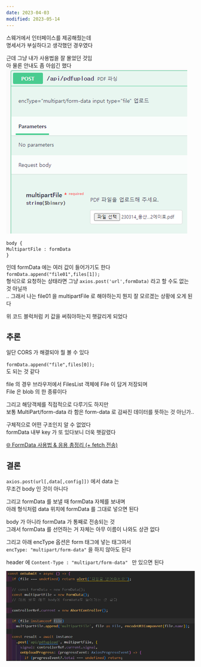 ```yaml
---
date: 2023-04-03
modified: 2023-05-14
---
```


스웨거에서 인터페이스를 제공해줬는데  
명세서가 부실하다고 생각했던 경우였다

근데 그냥 내가 사용법을 잘 몰었던 것임  
아 물론 안내도 좀 아쉽긴 했다  
![](file/무제%20파일.png)

```
body {
MultipartFile : formData
}
```

인데 formData 에는 여러 값이 들어가기도 한다  
`formData.append("file01",files[1]);`  
형식으로 요청하는 상태라면 그냥 `axios.post('url',formData)` 라고 할 수도 없는 것 아닐까  
.. 그래서 나는 file01 을 multipartFile 로 해야하는지 뭔지 잘 모르겠는 상황에 오게 된다

위 코드 블럭처럼 키 값을 써줘야하는지 햇갈리게 되었다

## 추론

일단 CORS 가 해결되야 뭘 볼 수 있다

`formData.append("file",files[0]);`  
도 되는 것 같다

file 의 경우 브라우저에서 FilesList 객체에 File 이 담겨 저장되며  
File 은 blob 의 한 종류이다

그리고 해당객체를 직접적으로 다루기도 하지만  
보통 MultiPart/form-data 라 함은 form-data 로 감싸진 데이터를 뜻하는 것 아닌가..

구체적으로 어떤 구조인지 알 수 없었다  
formData 내부 key 가 또 있다보니 더욱 햇갈렸다

[🌐 FormData 사용법 & 응용 총정리 (+ fetch 전송)](https://inpa.tistory.com/entry/JS-%F0%9F%93%9A-FormData-%EC%A0%95%EB%A6%AC-fetch-api)

## 결론

`axios.post(url[,data[,config]])` 에서 data 는  
무조건 body 인 것이 아니다

그리고 formData 를 보낼 때 formData 자체를 보내며  
아래 형식처럼 data 위치에 formData 를 그대로 넣으면 된다

body 가 아니라 formData 가 통째로 전송되는 것  
그래서 formData 를 선언하는 거 자체는 아무 이름이 나와도 상관 없다

그리고 아래 encType 옵션은 form 태그에 넣는 태그여서  
`encType: "multipart/form-data"` 을 하지 않아도 된다

header 에 `Content-Type : "multipart/form-data" ` 만 있으면 된다

![](file/CORS%20에러였던%20API%20연결%20문제.png)
